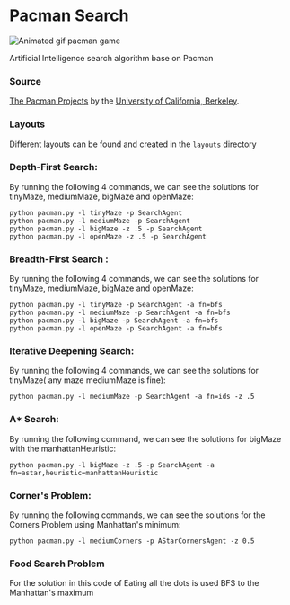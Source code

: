 Pacman Search
===================

![Animated gif pacman game](http://ai.berkeley.edu/images/pacman_game.gif)

Artificial Intelligence search algorithm base on Pacman

### Source
[The Pacman Projects](http://ai.berkeley.edu/project_overview.html) by the [University of California, Berkeley](http://berkeley.edu/).

### Layouts
Different layouts can be found and created in the `layouts` directory

### Depth-First Search:
By running the following 4 commands, we can see the solutions for tinyMaze, mediumMaze, bigMaze and openMaze:
```
python pacman.py -l tinyMaze -p SearchAgent
python pacman.py -l mediumMaze -p SearchAgent
python pacman.py -l bigMaze -z .5 -p SearchAgent
python pacman.py -l openMaze -z .5 -p SearchAgent
```

### Breadth-First Search :
By running the following 4 commands, we can see the solutions for tinyMaze, mediumMaze, bigMaze and openMaze:
```
python pacman.py -l tinyMaze -p SearchAgent -a fn=bfs
python pacman.py -l mediumMaze -p SearchAgent -a fn=bfs
python pacman.py -l bigMaze -p SearchAgent -a fn=bfs
python pacman.py -l openMaze -p SearchAgent -a fn=bfs
```

### Iterative Deepening Search:
By running the following 4 commands, we can see the solutions for tinyMaze( any maze mediumMaze is fine):
```
python pacman.py -l mediumMaze -p SearchAgent -a fn=ids -z .5
```

### A* Search:
By running the following command, we can see the solutions for bigMaze with the manhattanHeuristic:
```
python pacman.py -l bigMaze -z .5 -p SearchAgent -a fn=astar,heuristic=manhattanHeuristic
```

### Corner's Problem:
By running the following  commands, we can see the solutions for the Corners Problem using Manhattan's minimum:
```
python pacman.py -l mediumCorners -p AStarCornersAgent -z 0.5
```

### Food Search Problem
For the solution in this code of Eating all the dots is used BFS to the Manhattan's maximum